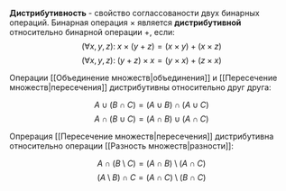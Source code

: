 **Дистрибутивность** - свойство соглассованости двух бинарных операций. 
Бинарная операция $\times$ является **дистрибутивной** относительно бинарной операции $+$, если:
$$(\forall x,y,z):\; x \times (y + z) = (x \times y) + (x \times z)$$
$$(\forall x,y,z):\; (y + z) \times x  = (y \times x) + (z \times x)$$

Операции [[Объединение множеств|объединения]] и [[Пересечение множеств|пересечения]] дистрибутивны относительно друг друга:

$$A \cup (B \cap C) = (A \cup B) \cap (A \cup C)$$
$$A \cap (B \cup C) = (A \cap B) \cup (A \cap C)$$

Опрерация [[Пересечение множеств|пересечения]] дистрибутивна относительно операции [[Разность множеств|разности]]:

$$A \cap (B \setminus C) = (A \cap B) \setminus (A \cap C)$$
$$(A \setminus B) \cap C = (A \cap C) \setminus (B \cap C)$$
